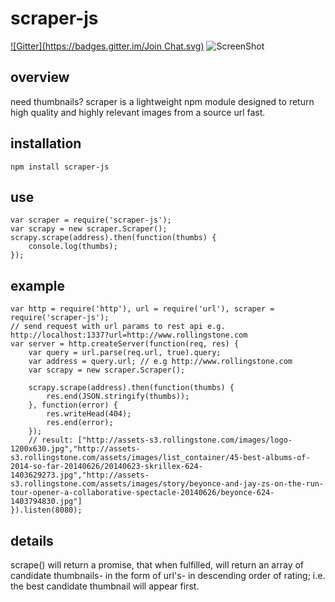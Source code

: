 # scraper-js
[![Gitter](https://badges.gitter.im/Join Chat.svg)](https://gitter.im/jasonaibrahim/scraper?utm_source=badge&utm_medium=badge&utm_campaign=pr-badge&utm_content=badge)
![ScreenShot](https://raw.githubusercontent.com/jasonaibrahim/scraper/master/raw/510.jpg)

overview
-----------
need thumbnails? scraper is a lightweight npm module designed to return high quality and highly relevant images from a source url fast. 

installation
------------  
	npm install scraper-js

use
------------
	var scraper = require('scraper-js');
	var scrapy = new scraper.Scraper();
	scrapy.scrape(address).then(function(thumbs) {
		console.log(thumbs);
	});

example
------------
	var http = require('http'), url = require('url'), scraper = require('scraper-js');
	// send request with url params to rest api e.g. http://localhost:1337?url=http://www.rollingstone.com
	var server = http.createServer(function(req, res) {
		var query = url.parse(req.url, true).query;
		var address = query.url; // e.g http://www.rollingstone.com
		var scrapy = new scraper.Scraper();
		
		scrapy.scrape(address).then(function(thumbs) {
			res.end(JSON.stringify(thumbs));
		}, function(error) {
			res.writeHead(404);
			res.end(error);
		});
		// result: ["http://assets-s3.rollingstone.com/images/logo-1200x630.jpg","http://assets-s3.rollingstone.com/assets/images/list_container/45-best-albums-of-2014-so-far-20140626/20140623-skrillex-624-1403629273.jpg","http://assets-s3.rollingstone.com/assets/images/story/beyonce-and-jay-zs-on-the-run-tour-opener-a-collaborative-spectacle-20140626/beyonce-624-1403794830.jpg"]
	}).listen(8080);

details
------------
scrape() will return a promise, that when fulfilled, will return an array of candidate thumbnails- in the form of url's- in descending order of rating; i.e. the best candidate thumbnail will appear first. 
